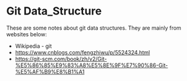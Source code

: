 # Git Data_Structure

These are some notes about git data structures. They are mainly from websites below:

- Wikipedia - git
- https://www.cnblogs.com/fengzhiwu/p/5524324.html
- https://git-scm.com/book/zh/v2/Git-%E5%86%85%E9%83%A8%E5%8E%9F%E7%90%86-Git-%E5%AF%B9%E8%B1%A1

